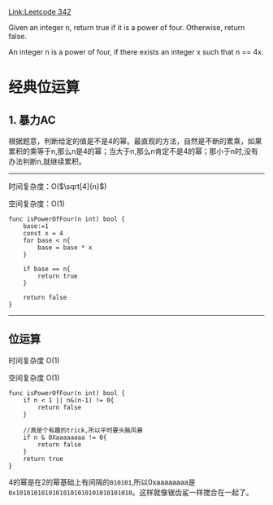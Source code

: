 [Link:Leetcode 342](https://leetcode.cn/problems/power-of-four/)

Given an integer n, return true if it is a power of four. Otherwise, return false.

An integer n is a power of four, if there exists an integer x such that n == 4x.

# 经典位运算

## 1. 暴力AC
根据题意，判断给定的值是不是4的幂。最直观的方法，自然是不断的累乘，如果累积的乘等于n,那么n是4的幂；当大于n,那么n肯定不是4的幂；那小于n时,没有办法判断n,就继续累积。

---
时间复杂度：O($\sqrt[4]{n}$)

空间复杂度：O(1)

```
func isPowerOfFour(n int) bool {
    base:=1
    const x = 4
    for base < n{
        base = base * x
    }

    if base == n{
        return true
    }

    return false
}
```

---

## 位运算

时间复杂度 O(1)

空间复杂度 O(1)
```
func isPowerOfFour(n int) bool {
    if n < 1 || n&(n-1) != 0{
        return false
    } 
    
    //真是个有趣的trick,所以平时要头脑风暴
    if n & 0Xaaaaaaaa != 0{
        return false
    }
    return true
}

```

4的幂是在2的幂基础上有间隔的`010101`,所以0xaaaaaaaa是`0x10101010101010101010101010101010`。这样就像锯齿鲨一样搅合在一起了。